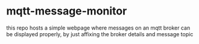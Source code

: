 # mqtt-message-monitor
this repo hosts a simple webpage where messages on an mqtt broker can be displayed properly, by just affixing the broker details and message topic
